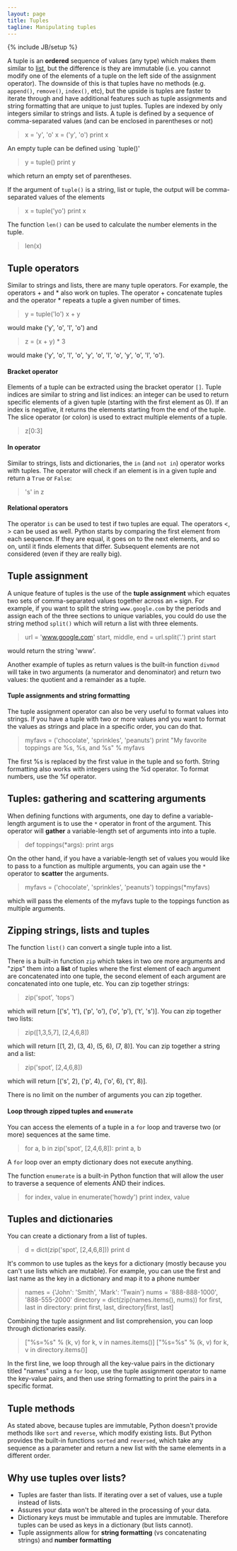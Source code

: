 ```yaml
---
layout: page
title: Tuples
tagline: Manipulating tuples
---
```

{% include JB/setup %}

A tuple is an **ordered** sequence of values (any type) which makes them similar to [list](list.html), but the difference is they are immutable (i.e. you cannot modify one of the elements of a tuple on the left side of the assignment operator). The downside of this is that tuples have no methods (e.g. `append()`, `remove()`, `index()`, etc), but the upside is tuples are faster to iterate through and have additional features such as tuple assignments and string formatting that are unique to just tuples.  Tuples are indexed by only integers similar to strings and lists. A tuple is defined by a sequence of comma-separated values (and can be enclosed in parentheses or not)

>	x = 'y', 'o'
>	x = ('y', 'o')
>	print x 

An empty tuple can be defined using `tuple()'

>	y = tuple()
> 	print y

which return an empty set of parentheses.  

If the argument of `tuple()` is a string, list or tuple, the output will be comma-separated values of the elements

>	x = tuple('yo')
>	print x  

The function `len()` can be used to calculate the number elements in the tuple.  

>	len(x)


## Tuple operators 
Similar to strings and lists, there are many tuple operators. For example, the operators + and * also work on tuples.  The operator + concatenate tuples  and the operator * repeats a tuple a given number of times. 

>	y = tuple('lo')
>	x + y

would make ('y', 'o', 'l', 'o') and 

>	z = (x + y) * 3

would make ('y', 'o', 'l', 'o', 'y', 'o', 'l', 'o', 'y', 'o', 'l', 'o'). 

#### Bracket operator
Elements of a tuple can be extracted using the bracket operator `[]`.  Tuple indices are similar to string and list indices: an integer can be used to return specific elements of a given tuple (starting with the first element as 0). If an index is negative, it returns the elements starting from the end of the tuple.  The slice operator (or colon) is used to extract multiple elements of a tuple. 

>	z[0:3]

#### In operator
Similar to strings, lists and dictionaries, the `in` (and `not in`) operator works with tuples. The operator will check if an element is in a given tuple and return a `True` or `False`: 

>	's' in z

#### Relational operators
The operator `is` can be used to test if two tuples are equal. The operators <, > can be used as well. Python starts by comparing the first element from each sequence. If they are equal, it goes on to the next elements, and so on, until it finds elements that differ. Subsequent elements are not considered (even if they are really big).


## Tuple assignment
A unique feature of tuples is the use of the **tuple assignment** which equates two sets of comma-separated values together across an `=` sign.  For example, if you want to split the string `www.google.com` by the periods and assign each of the three sections to unique variables, you could do use the string method `split()` which will return a list with three elements. 

>	url = 'www.google.com' 
>	start, middle, end = url.split('.')
>	print start

would return the string 'www'. 

Another example of tuples as return values is the built-in function `divmod` will take in two arguments (a numerator and denominator) and return two values: the quotient and a remainder as a tuple.  

#### Tuple assignments and string formatting 
The tuple assignment operator can also be very useful to format values into strings. If you have a tuple with two or more values and you want to format the values as strings and place in a specific order, you can do that. 

>	myfavs = ('chocolate', 'sprinkles', 'peanuts')
>	print "My favorite toppings are %s, %s, and %s" % myfavs

The first %s is replaced by the first value in the tuple and so forth.  String formatting also works with integers using the %d operator.  To format numbers, use the %f operator. 


## Tuples: gathering and scattering arguments
When defining functions with arguments, one day to define a variable-length argument is to use the `*` operator in front of the argument.  This operator will **gather** a variable-length set of arguments into into a tuple.  

>	def toppings(*args): 
>	    print args

On the other hand, if you have a variable-length set of values you would like to pass to a function as multiple arguments, you can again use the `*` operator to **scatter** the arguments.  

>	myfavs = ('chocolate', 'sprinkles', 'peanuts')
>	toppings(*myfavs)

which will pass the elements of the myfavs tuple to the toppings function as multiple arguments. 

## Zipping strings, lists and tuples
The function `list()` can convert a single tuple into a list.  

There is a built-in function `zip` which takes in two ore more arguments and "zips" them into a **list** of tuples where the first element of each argument are concatenated into one tuple, the second element of each argument are concatenated into one tuple, etc. You can zip together strings: 

>	zip('spot', 'tops')

which will return [('s', 't'), ('p', 'o'), ('o', 'p'), ('t', 's')]. You can zip together two lists: 

>	zip([1,3,5,7], [2,4,6,8])

which will return [(1, 2), (3, 4), (5, 6), (7, 8)].  You can zip together a string and a list: 

>	zip('spot', [2,4,6,8])

which will return [('s', 2), ('p', 4), ('o', 6), ('t', 8)].  

There is no limit on the number of arguments you can zip together.

#### Loop through zipped tuples and `enumerate`
You can access the elements of a tuple in a `for` loop and traverse two (or more) sequences at the same time. 

>	for a, b in zip('spot', [2,4,6,8]):
>	    print a, b

A `for` loop over an empty dictionary does not execute anything. 

The function `enumerate` is a built-in Python function that will allow the user to traverse a sequence of elements AND their indices. 

>	for index, value in enumerate('howdy')
>	    print index, value


## Tuples and dictionaries
You can create a dictionary from a list of tuples. 

>	d = dict(zip('spot', [2,4,6,8]))
>	print d

It's common to use tuples as the keys for a dictionary (mostly because you can't use lists which are mutable).  For example, you can use the first and last name as the key in a dictionary and map it to a phone number

>	names = {'John': 'Smith', 'Mark': 'Twain'}
>	nums = '888-888-1000', '888-555-2000'
>	directory = dict(zip(names.items(), nums))
>	for first, last in directory:
>	    print first, last, directory[first, last]

Combining the tuple assignment and list comprehension, you can loop through dictionaries easily. 

>	["%s=%s" % (k, v) for k, v in names.items()]
>	["%s=%s" % (k, v) for k, v in directory.items()]
 
In the first line, we loop through all the key-value pairs in the dictionary titled "names" using a `for` loop, use the tuple assignment operator to name the key-value pairs, and then use string formatting to print the pairs in a specific format.  

## Tuple methods
As stated above, because tuples are immutable, Python doesn't provide methods like `sort` and `reverse`, which modify existing lists. But Python provides the built-in functions `sorted` and `reversed`, which take any sequence as a parameter and return a new list with the same elements in a different order.

## Why use tuples over lists? 

* Tuples are faster than lists. If iterating over a set of values, use a tuple instead of lists. 
* Assures your data won't be altered in the processing of your data. 
* Dictionary keys must be immutable and tuples are immutable. Therefore tuples can be used as keys in a dictionary (but lists cannot).  
* Tuple assignments allow for **string formatting** (vs concatenating strings) and **number formatting**
